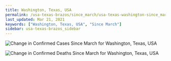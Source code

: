 ```yaml
---
title: Washington, Texas, USA
permalink: /usa-texas-brazos/since_march/usa-texas-washington-since_march.html
last_updated: Mar 21, 2021
keywords: ["Washington, Texas, USA", "Since March"]
sidebar: usa-texas-brazos_sidebar
---
```


![Change in Confirmed Cases Since March for Washington, Texas, USA](/covid_tracker/images/graphs/usa-texas-washington-delta_confirmed-since_march_graph.png)

![Change in Confirmed Deaths Since March for Washington, Texas, USA](/covid_tracker/images/graphs/usa-texas-washington-delta_deaths-since_march_graph.png)
